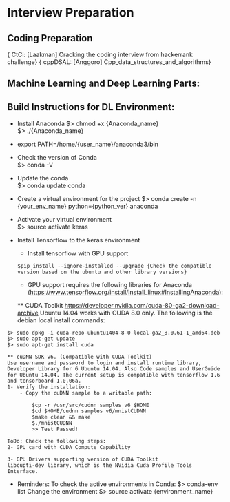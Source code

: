 # Interview Preparation
## Coding Preparation
{ CtCi: [Laakman] Cracking the coding interview from hackerrank challenge}
{ cppDSAL: [Anggoro] Cpp_data_structures_and_algorithms}

## Machine Learning and Deep Learning Parts:
## Build Instructions for DL Environment:
- Install Anaconda
  $> chmod +x {Anaconda_name}  
  $> ./{Anaconda_name}  

- export PATH=/home/{user_name}/anaconda3/bin  

- Check the version of Conda  
	$> conda -V  

- Update the conda  
	$> conda update conda  

- Create a virtual environment for the project
	$> conda create -n {your_env_name} python={python_ver} anaconda  

- Activate your virtual environment  
	$> source activate keras  

- Install Tensorflow to the keras environment  
	- Install tensorflow with GPU support  
	```
	$pip install --ignore-installed --upgrade {Check the compatible version based on the ubuntu and other library versions}
	```
	
	* GPU support requires the following libraries for Anaconda (https://www.tensorflow.org/install/install_linux#InstallingAnaconda):
	
	** CUDA Toolkit https://developer.nvidia.com/cuda-80-ga2-download-archive
	Ubuntu 14.04 works with CUDA 8.0 only. The following is the debian local install commands:
```
$> sudo dpkg -i cuda-repo-ubuntu1404-8-0-local-ga2_8.0.61-1_amd64.deb
$> sudo apt-get update
$> sudo apt-get install cuda
```

	** cuDNN SDK v6. (Compatible with CUDA Toolkit)
	Use username and password to login and install runtime library, Developer Library for 6 Ubuntu 14.04. Also Code samples and UserGuide for Ubuntu 14.04. The current setup is compatible with tensorflow 1.6 and tensorboard 1.0.06a.
	1- Verify the installation:
		- Copy the cuDNN sample to a writable path:
```
		$cp -r /usr/src/cudnn samples v6 $HOME
		$cd $HOME/cudnn samples v6/mnistCUDNN
		$make clean && make
		$./mnistCUDNN
		>> Test Passed!
```
	ToDo: Check the following steps:
	2- GPU card with CUDA Compute Capability

	3- GPU Drivers supporting version of CUDA Toolkit
	libcupti-dev library, which is the NVidia Cuda Profile Tools Interface.

* Reminders:
To check the active environments in Conda:
$> conda-env list
Change the environment
$> source activate {environment_name}
